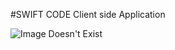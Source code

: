 #SWIFT CODE
Client side Application

![Image Doesn't Exist](https://encrypted-tbn2.gstatic.com/images?q=tbn:ANd9GcS07zSxYRdZ1Mhyc8dpCBvm2TjSSFCmiLvnEEJjYtMaPj2IUILsIA)
